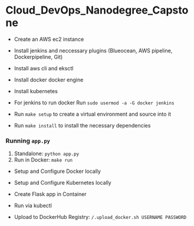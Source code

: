 # Cloud_DevOps_Nanodegree_Capstone

* Create an AWS ec2 instance
* Install jenkins and neccessary plugins (Blueocean, AWS pipeline, Dockerpipeline, Git)
* Install aws cli and eksctl
* Install docker docker engine
* Install kubernetes
* For jenkins to run docker Run `sudo usermod -a -G docker jenkins`

* Run `make setup` to create a virtual environment and source into it
* Run `make install` to install the necessary dependencies

### Running `app.py`

1. Standalone:  `python app.py`
2. Run in Docker:  `make run`



* Setup and Configure Docker locally
* Setup and Configure Kubernetes locally
* Create Flask app in Container
* Run via kubectl


* Upload to DockerHub Registry: `/.upload_docker.sh USERNAME PASSWORD` 
